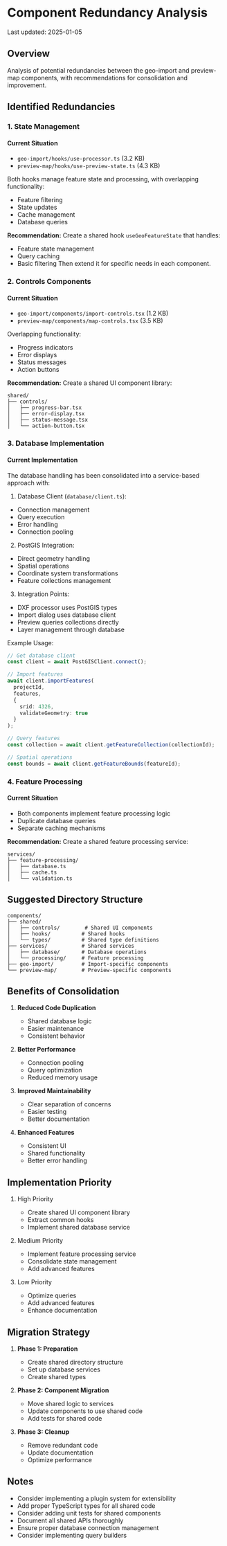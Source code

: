 # Component Redundancy Analysis

Last updated: 2025-01-05

## Overview
Analysis of potential redundancies between the geo-import and preview-map components, with recommendations for consolidation and improvement.

## Identified Redundancies

### 1. State Management

#### Current Situation
- `geo-import/hooks/use-processor.ts` (3.2 KB)
- `preview-map/hooks/use-preview-state.ts` (4.3 KB)

Both hooks manage feature state and processing, with overlapping functionality:
- Feature filtering
- State updates
- Cache management
- Database queries

**Recommendation:**
Create a shared hook `useGeoFeatureState` that handles:
- Feature state management
- Query caching
- Basic filtering
Then extend it for specific needs in each component.

### 2. Controls Components

#### Current Situation
- `geo-import/components/import-controls.tsx` (1.2 KB)
- `preview-map/components/map-controls.tsx` (3.5 KB)

Overlapping functionality:
- Progress indicators
- Error displays
- Status messages
- Action buttons

**Recommendation:**
Create a shared UI component library:
```
shared/
├── controls/
│   ├── progress-bar.tsx
│   ├── error-display.tsx
│   ├── status-message.tsx
│   └── action-button.tsx
```

### 3. Database Implementation

#### Current Implementation
The database handling has been consolidated into a service-based approach with:

1. Database Client (`database/client.ts`):
- Connection management
- Query execution
- Error handling
- Connection pooling

2. PostGIS Integration:
- Direct geometry handling
- Spatial operations
- Coordinate system transformations
- Feature collections management

3. Integration Points:
- DXF processor uses PostGIS types
- Import dialog uses database client
- Preview queries collections directly
- Layer management through database

Example Usage:
```typescript
// Get database client
const client = await PostGISClient.connect();

// Import features
await client.importFeatures(
  projectId,
  features,
  {
    srid: 4326,
    validateGeometry: true
  }
);

// Query features
const collection = await client.getFeatureCollection(collectionId);

// Spatial operations
const bounds = await client.getFeatureBounds(featureId);
```

### 4. Feature Processing

#### Current Situation
- Both components implement feature processing logic
- Duplicate database queries
- Separate caching mechanisms

**Recommendation:**
Create a shared feature processing service:
```
services/
├── feature-processing/
│   ├── database.ts
│   ├── cache.ts
│   └── validation.ts
```

## Suggested Directory Structure

```
components/
├── shared/
│   ├── controls/        # Shared UI components
│   ├── hooks/          # Shared hooks
│   └── types/          # Shared type definitions
├── services/           # Shared services
│   ├── database/       # Database operations
│   └── processing/     # Feature processing
├── geo-import/         # Import-specific components
└── preview-map/        # Preview-specific components
```

## Benefits of Consolidation

1. **Reduced Code Duplication**
   - Shared database logic
   - Easier maintenance
   - Consistent behavior

2. **Better Performance**
   - Connection pooling
   - Query optimization
   - Reduced memory usage

3. **Improved Maintainability**
   - Clear separation of concerns
   - Easier testing
   - Better documentation

4. **Enhanced Features**
   - Consistent UI
   - Shared functionality
   - Better error handling

## Implementation Priority

1. High Priority
   - Create shared UI component library
   - Extract common hooks
   - Implement shared database service

2. Medium Priority
   - Implement feature processing service
   - Consolidate state management
   - Add advanced features

3. Low Priority
   - Optimize queries
   - Add advanced features
   - Enhance documentation

## Migration Strategy

1. **Phase 1: Preparation**
   - Create shared directory structure
   - Set up database services
   - Create shared types

2. **Phase 2: Component Migration**
   - Move shared logic to services
   - Update components to use shared code
   - Add tests for shared code

3. **Phase 3: Cleanup**
   - Remove redundant code
   - Update documentation
   - Optimize performance

## Notes
- Consider implementing a plugin system for extensibility
- Add proper TypeScript types for all shared code
- Consider adding unit tests for shared components
- Document all shared APIs thoroughly
- Ensure proper database connection management
- Consider implementing query builders
